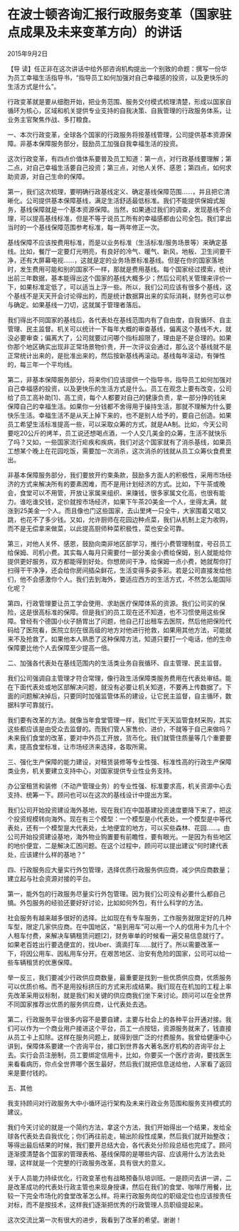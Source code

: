 # 在波士顿咨询汇报行政服务变革（国家驻点成果及未来变革方向）的讲话

2015年9月2日

【导 读】任正非在这次讲话中给外部咨询机构提出一个别致的命题：撰写一份华为员工幸福生活指导书，“指导员工如何加强对自己幸福感的投资，以及更快乐的生活方式是什么”。

行政变革就是要从细胞开始，把业务范围、服务交付模式梳理清楚，形成以国家自循环为核心，区域和机关提供专业支持的自我决策、自我管理的行政服务体系，让业务主官聚焦作战、多打粮食。

一、本次行政变革，全球各个国家的行政服务将按基线管理，公司提供基本资源保障。非基本保障服务部分，鼓励员工加强自我幸福生活的投资。

这次行政变革，有四点价值体系要普及员工知道：第一点，对行政基线要理解；第二点，对自己幸福生活要自己投资；第三点，对他人关怀、感恩；第四点，如何求助资源，对自己生命的保障。

第一，我们这次梳理，要明确行政基线定义、确定基线保障范围……，并且把它清晰化。公司提供基本保障基线，满足生活舒适最低标准。我们不能提供保姆式服务，基线保障就是一个基本资源保障。当然，如果通过我们的调查，发现基线不合理，可以提高基线标准，但是不等于说员工所有的幸福感都由公司全包。我们拿出当时的一个基线保障范围参考标准，每一两年修正一次。

基线保障不应该按费用标准，而是以业务标准（生活标准/服务场景等）来确定基线。比如，餐厅一定要灯光明亮，有良好的冷气、暖气、新风，地板、卫生间要干净，还有大屏幕电视……，这就是定的业务场景标准基线。但是在你的国家落地时，发生费用可能和别的国家不一样，那就是费用基线。每个国家经过摸索，统计出前三年数据，基本能得出这个国家的基线大概多少；然后公司机关管理来评价一下，如果标准定低了，可以适当上浮一些。所以，我们公司应该有很多个基线，这个基线不是天天开会讨论得出的，而是统计数据算出来的实际消耗，财务也可以参与确定。如果基线一刀切，这就属于管理者落后。

我们得出不同国家的基线后，各代表处在基线范围内有了自由度，自我循环、自主管理、民主监督。机关可以统计一下每年大概的审查基线，偏离这个基线不大，就没必要审查；偏离大了，公司就要过问哪个指标超限了，理由是不是合理的。如果你那个地区确实出现非正常场景物价贵，开一次评议会通过，那么这个基线就不是正常统计出来的，是批准出来的，然后按新基线再滚动。基线每年滚动，有弹性的，每三年一个平均线。

第二，非基本保障服务部分，将来你们应该提供一个指导书，指导员工如何加强对自己幸福感的投资，以及更快乐的生活方式是什么。员工在观念上要有改变，公司给了员工高补助\[1\]、高工资，每个人都要对自己的健康负责，拿一部分挣的钱来保障自己的幸福生活。如果你一分钱都不舍得用于操持生活，那就不理解为什么要快乐生活。幸福生活不是从天上掉下来的，也不是别人给予的，要自己创造。如果员工希望生活标准提高一些，可以采取众筹的方式，就是AA制。比如，今天公司要吃20公斤的烤羊，员工说还想喝点酒，一个人交几美金的众筹，生活不就快乐了吗？又如，一些国家流行疟疾和疾病，我们对这个国家就有了消杀基线，如果员工想某个晚上在花园吃饭，需要加一次消杀，这次消杀的钱就从员工众筹伙食费里出。

非基本保障服务部分，我们要放开约束条款，鼓励多方面人的积极性，采用市场经济的方式来解决所有的要素困难，而不是用计划经济的方式。比如，下午茶或晚会，食堂可以不用管，开放让家属来组织、来赚钱，很多家属文化高，也很有能力。谁吃谁交钱，定价就按市场经济，如果下午茶20美金一个人，坐得太满，就涨到25美金一个人。而且像也门这些国家，去山里烤一只全牛，大家围着又唱又跳，也花不了多少钱。又如，允许厨师在花园边种点菜，我们从机制上定为收购，而不是无偿拿来做菜，以此提高厨师种菜积极性，菜也安全可靠。

第三，对他人关怀、感恩，鼓励向南非地区部学习，推行小费管理制度，号召员工给保姆、司机小费。其实每人每月只需要付一部分美金小费给保姆，别人就能给你提供更好服务，双方都能得到好处。你想房间干净，给保姆一点小费，她就帮你打扫得干干净净，还会给你房间插朵鲜花，生活变得多姿多彩。若是公司直接发给他们，他不会感激你个人。我们去到海外，要适应西方的生活方式，不然怎么能国际化呢？

第四，行政管理要让员工学会使用、求助医疗保障体系的资源。我们公司买的保险，这是很高标准的保障。但是我们的员工现在还不知道，也不习惯使用这些保障。曾经有个德国小伙子肠胃出了问题，他自己打出租车去医院，然后他把保险代码给了医院看，医院立刻在很高级的地方对他进行抢救，如果用其他方法，可能就来不及抢救了。如果他本人熟悉了这种保障方法，知道只要打一个电话，他的生命保障要比他个人去保障至少提高一倍。

二、加强各代表处在基线范围内的生活类业务自我循环、自主管理、民主监督。

我们公司强调自主管理才符合常理，像行政生活保障类服务费用在代表处审结。能在下面代表处或地区部解决问题，就没有必要让机关知道，不要再上传数据了。下面的问题解决掉后，只要同时加强监管体系的建设，让它民主监督，自主循环，数据科学可靠就行。

我们要有改革的方法。就像当年食堂管理一样，我们忙于天天监管食材采购，其实这些都应该是由受众去监督的。而我们管人家售价、进价，不就等于自己来做吗？未来我们食堂的改革，要对中外员工开放，货币化。我们就管住质量等几个重要要素，提高食堂标准，让市场经济来选择，各取所需。

三、强化生产保障的能力建设，对租赁装修等专业性强、标准性高的行政生产保障类业务，机关要建立支持中心，对国家提供专业性业务支持。

办公室租赁和装修（不动产管理业务）的专业性强、标准要求高，机关资源中心去支持、统筹一下。顾问也可以在这次的基线设计中提出方案。

我们公司开始投资建设海外基地，现在我们在中国基建投资速度要降下来了，把这个投资规模转向海外。现在有三个模型：一个模型是小代表处，一个模型是中等代表处，还有一个模型是大代表处，土地便宜的地方，可以买些森林、花园……。由公司开始投资建设基地，海外物业购置要有前瞻性，要有眼光。一是因为有些地区的地价便宜，二是解决汇困问题。在这个过程中，顾问可以提出建议“何时建代表处，应该建什么样的基地？”

四、行政服务应大量实行外包管理，选择优质行政服务供应商，减少供应商数量；建立起与社会资源对接的平台。

第一，能外包的行政服务尽量实行外包管理。因为我们公司没有必要什么都自己搞。外包服务的经验还要好好讨论，比如如何外包，有什么科学的方法。

社会服务有越来越多很好的选择。比如现在有专车服务，工作服务就限定好的几种车型，限定几家供应商。在中国地区，“易到用车”可以用一个人的信用卡为几十个人租车付费，来解决车辆租赁问题\[2\]，财务审单的时候看一遍交易信息就行了。如果老百姓出行要选便宜的，找Uber、滴滴打车……就行了。所以需要改革一下，将因公用车、因私用车分开。在艰苦地区、治安有危险的国家，公司可以给一些车辆租赁的优惠保障。

举一反三，我们要减少行政供应商数量，最重要是找到一些优质供应商，优质服务可以优质价格。而不是用投标挤压的方式来形成结果。我们现在在机加的工程上率先改革采用议标制，就是我们和关键的供应商我们坐下来讨论。顾问可以在全世界不同国家推荐出优质的服务供应商，让代表处去选。

第二，行政服务平台很多内容不是要自建，主要与社会上的各种平台开通对接。我们可以作为一个商业用户接进这个平台，员工一点按钮，资源服务就来了，钱直接从员工卡上扣除。这样在服务问题上，就得到很广泛的付费服务。我曾给健康中心讲到，保障体系要建一个咨询平台，接口到世界各大著名医疗机构的咨询平台上去。实行会员注册制，员工要绑定信用卡，比如，你要买一个医疗咨询，要找医生来看看病历，你点全世界哪个医生最好，然后我们就把信息送给他，人家看了返回来是要付钱的。

五、其他

我支持顾问对行政服务大中小循环运行架构及未来行政业务范围和服务支持模式的建议。

我们今天讨论的就是一个简约方法，拿这个方法，我们开始得出一个结果，发给全球各代表处去自我优化；你们再往前走，输出阶段性成果，然后我们就开始整改；等得出最后结果的时候，我们要开总结大会，各代表处分阶段总结也完成了。顾问逐渐摸清楚各个国家的管理表格、基线保障的是哪些内容、应该用什么方法去处理，这样就是一个完整的行政服务改革，具有很大的意义。

关于人员能力持续优化，行政变革也有战略预备队培训班。一是顾问去讲一讲，二是改革成功的代表处行政主管也来现身授课，然后在我们的食堂、咖啡厅用餐，比较一下完全市场化的食堂改革怎么样。将来行政服务岗位的职级定位也应该按责任对标，而不是按技术，这样我们逐渐把优秀的行政管理人员职级提起来。

这次交流比第一次有很大的进步，我看到了改革的希望。谢谢！

